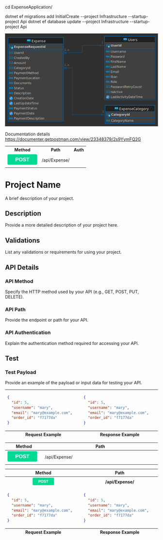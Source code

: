 cd ExpenseApplication/

dotnet ef migrations add InitialCreate --project Infrastructure --startup-project Api
dotnet ef database update --project Infrastructure --startup-project Api



![erd.png](.github%2Fassets%2Ferd.png)


Documentation details https://documenter.getpostman.com/view/23348379/2s9YymFQ2G


<table>
  <tr>
    <th>Method</th>
    <th>Path</th>
    <th>Auth</th>
  </tr>
  <tr>
    <td>
      <img src=".github/assets/POST.png" alt="POST" width="100"/>
    </td>    <td>/api/Expense/</td>

  </tr>
</table>

# Project Name

A brief description of your project.

## Description

Provide a more detailed description of your project here.

## Validations

List any validations or requirements for using your project.

## API Details

### API Method

Specify the HTTP method used by your API (e.g., GET, POST, PUT, DELETE).

### API Path

Provide the endpoint or path for your API.

### API Authentication

Explain the authentication method required for accessing your API.

## Test



### Test Payload

Provide an example of the payload or input data for testing your API.



<table>

  <tbody>
  <tr width="600px">
      <td>

```json
{
  "id": 5,
  "username": "mary",
  "email": "mary@example.com",
  "order_id": "f7177da"
}
```
</td>
<td>

```json
{
  "id": 5,
  "username": "mary",
  "email": "mary@example.com",
  "order_id": "f7177da"
}
```

</td>
</tr>

  </tbody>
  <tfoot>
    <tr>
      <th width="500px">Request Example</th>
      <th width="500px">Response Example</th>
    </tr>
  </tfoot>
</table>




<div align="center">
  <table>
    <thead>
        <tr>
          <th width="200px">Method</th>
          <th width="800px">Path </th>
        </tr>
    </thead>
    <tbody>
      <tr width="600px">
        <td>
          <img src=".github/assets/POST.png" alt="POST" width="100px"/>
        </td>
        <td >/api/Expense/</td>
      </tr>
  </table>
</div>







<table>
    <thead>
        <tr>
          <th width="10%">Method</th>
          <th width="40%">Path </th>
        </tr>
    </thead>
    <tbody>
      <tr width="100%">
        <td align="center">
          <img src=".github/assets/POST.png" alt="POST" width="30%"/>
        </td>
        <td align="center"><b>/api/Expense/</b></td>
      </tr>
  <tr width="100%">
      <td height="0px">

```json
{
  "id": 5,
  "username": "mary",
  "email": "mary@example.com",
  "order_id": "f7177da"
}
```
</td>
<td height="0px">

```json
{
  "id": 5,
  "username": "mary",
  "email": "mary@example.com",
  "order_id": "f7177da"
}
```

</td>
</tr>

  </tbody>
    <tfoot>
        <tr>
        <th width="50%">Request Example</th>
        <th width="50%">Response Example</th>
        </tr>
</table>



